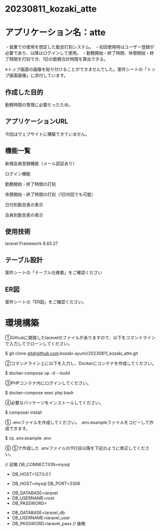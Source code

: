 # 20230811_kozaki_atte

# アプリケーション名：atte
・就業での使用を想定した勤怠打刻システム。
・初回使用時はユーザー登録が必要であり、以降はログインして使用。
・勤務開始・終了時間、休憩開始・終了時間を打刻でき、1日の勤務合計時間を算出できる。

※トップ画面の画像を貼り付けることができませんでした。案件シートの「トップ画面画像」に添付しています。


## 作成した目的
勤務時間の管理に必要だったため。


## アプリケーションURL
今回はウェブサイトに構築できていません。


## 機能一覧
新規会員登録機能（メール認証あり）

ログイン機能

勤務開始・終了時間の打刻

休憩開始・終了時間の打刻（1日何回でも可能）

日付別勤怠表の表示

会員別勤怠表の表示


## 使用技術
laravel Framework 8.83.27


## テーブル設計
案件シートの「テーブル仕様書」をご確認ください


## ER図
案件シートの「ER図」をご確認ください。


# 環境構築
①Githubに開発したlaravelのファイルがありますので、以下をコマンドラインで入力してクローンしてください。

$ git clone git@github.com:kozaki-ayumi/20230811_kozaki_atte.git

②コマンドライン上に以下を入力し、Dockerにコンテナを作成してください。

$ docker-compose up -d --build

③PHPコンテナ内にログインしてください。

$ docker-compose exec php bash

④必要なパッケージをインストールしてください。

$ composer install

⑤ .envファイルを作成してください。 .env.exampleファイルをコピーして作成できます。

$ cp .env.example .env

⑥ ⑤で作成した .envファイルの11行目以降を下記のように修正してください。

// 前略
DB_CONNECTION=mysql
-  DB_HOST=127.0.0.1
+ DB_HOST=mysql
DB_PORT=3306
-  DB_DATABASE=laravel
-  DB_USERNAME=root
-  DB_PASSWORD=
+ DB_DATABASE=laravel_db
+ DB_USERNAME=laravel_user
+ DB_PASSWORD=laravel_pass
// 後略
